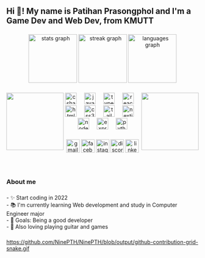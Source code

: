 <h2 align="left">Hi 👋! My name is Patihan Prasongphol and I'm a Game Dev and Web Dev, from KMUTT</h2>

###

<div align="center">
  <img src="https://github-readme-stats.vercel.app/api?username=NinePTH&hide_title=false&hide_rank=true&show_icons=true&include_all_commits=true&count_private=true&disable_animations=false&theme=dracula&locale=en&hide_border=true" height="127" alt="stats graph"  />
  <img src="https://streak-stats.demolab.com?user=NinePTH&locale=en&mode=weekly&theme=dracula&hide_border=true&border_radius=5" height="127" alt="streak graph"  />
  <img src="https://github-readme-stats.vercel.app/api/top-langs?username=NinePTH&locale=en&hide_title=false&layout=compact&card_width=320&langs_count=5&theme=dracula&hide_border=true" height="127" alt="languages graph"  />
</div>

###

<img align="left" height="150" src="https://scontent.cdninstagram.com/v/t51.2885-15/289745141_1156260518272651_8333271588469158946_n.webp?stp=dst-jpg_e35&efg=eyJ2ZW5jb2RlX3RhZyI6ImltYWdlX3VybGdlbi4xMDgweDEwODAuc2RyIn0&_nc_ht=scontent.cdninstagram.com&_nc_cat=107&_nc_ohc=w310CD2OY9EAX8UFZ5w&edm=APs17CUBAAAA&ccb=7-5&ig_cache_key=Mjg2NjYxNDQxMDg0MTg2OTk3Ng%3D%3D.2-ccb7-5&oh=00_AfD0fvsH7L02z2MjHPZhh-0bOYgHcemrULrn_5o9CAVY1w&oe=65EAC633&_nc_sid=10d13b"  />

###

<img align="right" height="150" src="https://avatars.githubusercontent.com/u/105841902?v=4"  />

###

<div align="center">
  <img src="https://cdn.jsdelivr.net/gh/devicons/devicon/icons/csharp/csharp-original.svg" height="30" alt="csharp logo"  />
  <img width="12" />
  <img src="https://cdn.jsdelivr.net/gh/devicons/devicon/icons/javascript/javascript-original.svg" height="30" alt="javascript logo"  />
  <img width="12" />
  <img src="https://cdn.jsdelivr.net/gh/devicons/devicon/icons/typescript/typescript-original.svg" height="30" alt="typescript logo"  />
  <img width="12" />
  <img src="https://cdn.jsdelivr.net/gh/devicons/devicon/icons/react/react-original.svg" height="30" alt="react logo"  />
  <img width="12" />
  <img src="https://cdn.jsdelivr.net/gh/devicons/devicon/icons/html5/html5-original.svg" height="30" alt="html5 logo"  />
  <img width="12" />
  <img src="https://cdn.jsdelivr.net/gh/devicons/devicon/icons/css3/css3-original.svg" height="30" alt="css3 logo"  />
  <img width="12" />
  <img src="https://cdn.jsdelivr.net/gh/devicons/devicon/icons/tailwindcss/tailwindcss-original-wordmark.svg" height="30" alt="tailwindcss logo"  />
  <img width="12" />
  <img src="https://cdn.jsdelivr.net/gh/devicons/devicon/icons/nextjs/nextjs-original.svg" height="30" alt="nextjs logo"  />
  <img width="12" />
  <img src="https://cdn.jsdelivr.net/gh/devicons/devicon/icons/nodejs/nodejs-original-wordmark.svg" height="30" alt="nodejs logo"  />
  <img width="12" />
  <img src="https://cdn.jsdelivr.net/gh/devicons/devicon/icons/express/express-original.svg" height="30" alt="express logo"  />
  <img width="12" />
  <img src="https://cdn.jsdelivr.net/gh/devicons/devicon/icons/python/python-original.svg" height="30" alt="python logo"  />
</div>

###

<div align="center">
  <img src="https://img.shields.io/static/v1?message=Gmail&logo=gmail&label=&color=D14836&logoColor=white&labelColor=&style=for-the-badge" height="35" alt="gmail logo"  />
  <img src="https://img.shields.io/static/v1?message=Facebook&logo=facebook&label=&color=1877F2&logoColor=white&labelColor=&style=for-the-badge" height="35" alt="facebook logo"  />
  <img src="https://img.shields.io/static/v1?message=Instagram&logo=instagram&label=&color=E4405F&logoColor=white&labelColor=&style=for-the-badge" height="35" alt="instagram logo"  />
  <img src="https://img.shields.io/static/v1?message=Discord&logo=discord&label=&color=7289DA&logoColor=white&labelColor=&style=for-the-badge" height="35" alt="discord logo"  />
  <img src="https://img.shields.io/static/v1?message=LinkedIn&logo=linkedin&label=&color=0077B5&logoColor=white&labelColor=&style=for-the-badge" height="35" alt="linkedin logo"  />
</div>

###

<br clear="both">

<h3 align="left">About me</h3>

###

<p align="left">- ✨ Start coding in 2022<br>- 📚 I'm currently learning Web development and study in Computer Engineer major<br>- 🎯 Goals: Being a good developer<br>- 💖 Also loving playing guitar and games</p>

###

https://github.com/NinePTH/NinePTH/blob/output/github-contribution-grid-snake.gif

###

